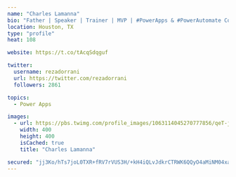 ```yaml
---
name: "Charles Lamanna"
bio: "Father | Speaker | Trainer | MVP | #PowerApps & #PowerAutomate Community Super User | YouTuber Right-pointing triangle http://youtube.com/c/rezadorrani | Learn - Share - Clockwise rightwards and leftwards open circle arrows"
location: Houston, TX
type: "profile"
heat: 108

website: https://t.co/tAcqSdqguf

twitter:
  username: rezadorrani
  url: https://twitter.com/rezadorrani
  followers: 2861

topics:
  - Power Apps

images:
  - url: https://pbs.twimg.com/profile_images/1063114045270777856/qeT-jpWr_400x400.jpg
    width: 400
    height: 400
    isCached: true
    title: "Charles Lamanna"

secured: "jj3Ko/hTs7joL0TXR+fRV7rVUS3H/+kH4iQLvJdkrCTRWK6QQyO4aMiNM04xaZslGT1Mlz63g5cYovlwp3fBEQQcsGOY/+PzOu72TG0XZ5d2cUKftmX2KZC6QfdsjzrlYBbTUAkAHe6tv1Sm59lQi0+6tqLVvP1Ga/jgNxHjrREd3jOUXiZcXUfOqppm+srMPXIzXk1zrxfNemSvGWqOxu1xGw9I0rh/H4jg45qa7sz03kH7DN+nUj8uxNDuogZrmHmXz2h9NyItL84+2WSLJs554AS1ebOFgTD9uChu3hdW5WTOaNIvK2b4JG+eciqmt+eUz8vnGlKq064DhAQ5Jj+ceQs8jyKvUXjIPM12z+lUQEg1yncRQsxH0WG7+0Ituickr06fR8bhDBDrBvqpyi32EdNwnthmvgo16lN6Hv4=;n5ROwZc/JXoldUPLaMBz4w=="
---
```


